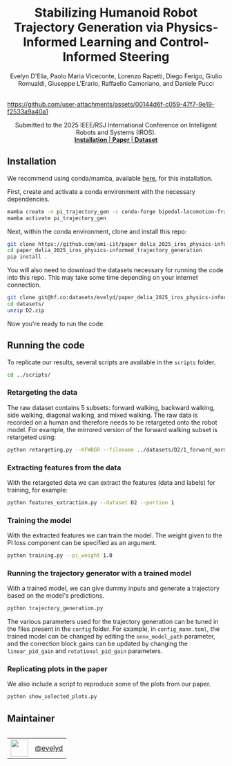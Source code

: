 <h1 align="center">
Stabilizing Humanoid Robot Trajectory Generation via Physics-Informed Learning and Control-Informed Steering
</h1>

<div align="center">
Evelyn D'Elia, Paolo Maria Viceconte, Lorenzo Rapetti, Diego Ferigo, Giulio Romualdi, Giuseppe L'Erario, Raffaello Camoriano, and Daniele Pucci
</div>

<br>


https://github.com/user-attachments/assets/00144d6f-c059-47f7-9e19-f2533a9a40a1


<div align="center">
    Submitted to the 2025 IEEE/RSJ International Conference on Intelligent Robots and Systems (IROS).
</div>

<div align="center">
    <a href="#installation"> <b> Installation </b> | </a> <a href="https://github.com/ami-iit/paper_delia_2025_iros_physics-informed_trajectory_generation/tree/main"> <b> Paper </b>  | </a> <a href="https://huggingface.co/datasets/evelyd/paper_delia_2025_iros_physics-informed_trajectory_generation_dataset"> <b> Dataset </b> </a>
</div>

## Installation

We recommend using conda/mamba, available [here](https://github.com/conda-forge/miniforge), for this installation.

First, create and activate a conda environment with the necessary dependencies.
```bash
mamba create -n pi_trajectory_gen -c conda-forge bipedal-locomotion-framework jaxsim pytorch tensorboard adam-robotics jax2torch urdf-parser-py h5py ergocub-models meshcat-python
mamba activate pi_trajectory_gen
```

Next, within the conda environment, clone and install this repo:
```bash
git clone https://github.com/ami-iit/paper_delia_2025_iros_physics-informed_trajectory_generation.git
cd paper_delia_2025_iros_physics-informed_trajectory_generation
pip install .
```

You will also need to download the datasets necessary for running the code into this repo. This may take some time depending on your internet connection.
```bash
git clone git@hf.co:datasets/evelyd/paper_delia_2025_iros_physics-informed_trajectory_generation_dataset datasets/
cd datasets/
unzip D2.zip
```

Now you're ready to run the code.

## Running the code
To replicate our results, several scripts are available in the `scripts` folder.
```bash
cd ../scripts/
```

### Retargeting the data
The raw dataset contains 5 subsets: forward walking, backward walking, side walking, diagonal walking, and mixed walking.
The raw data is recorded on a human and therefore needs to be retargeted onto the robot model. For example, the mirrored version of the forward walking subset is retargeted using:
```bash
python retargeting.py --KFWBGR --filename ../datasets/D2/1_forward_normal_step/data.log
```

### Extracting features from the data
With the retargeted data we can extract the features (data and labels) for training, for example:
```bash
python features_extraction.py --dataset D2 --portion 1
```

### Training the model
With the extracted features we can train the model. The weight given to the PI loss component can be specified as an argument.
```bash
python training.py --pi_weight 1.0
```

### Running the trajectory generator with a trained model
With a trained model, we can give dummy inputs and generate a trajectory based on the model's predictions.
```bash
python trajectory_generation.py
```
The various parameters used for the trajectory generation can be tuned in the files present in the `config` folder. For example, in `config_mann.toml`, the trained model can be changed by editing the `onnx_model_path` parameter, and the correction block gains can be updated by changing the `linear_pid_gain` and `rotational_pid_gain` parameters.

### Replicating plots in the paper
We also include a script to reproduce some of the plots from our paper.
```bash
python show_selected_plots.py
```

## Maintainer

<table align="left">
    <tr>
        <td><a href="https://github.com/evelyd"><img src="https://github.com/evelyd.png" width="40"></a></td>
        <td><a href="https://github.com/evelyd"> @evelyd</a></td>
    </tr>
</table>
